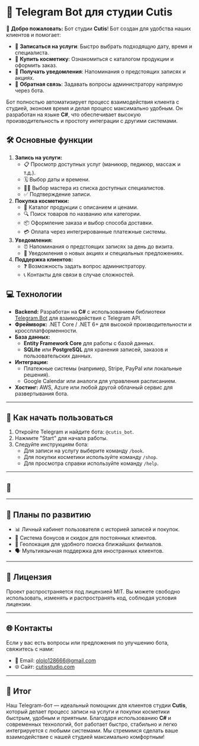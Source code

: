 <h1>🤖 Telegram Bot для студии Cutis</h1>

<p>
    🌟 <strong>Добро пожаловать:</strong>  
     Бот студии <strong>Cutis</strong>! Бот создан для удобства наших клиентов и помогает:
</p>
<ul>
    <li>📅 <strong>Записаться на услуги</strong>: Быстро выбрать подходящую дату, время и специалиста.</li>
    <li>💄 <strong>Купить косметику</strong>: Ознакомиться с каталогом продукции и оформить заказ.</li>
    <li>📱 <strong>Получать уведомления</strong>: Напоминания о предстоящих записях и акциях.</li>
    <li>💬 <strong>Обратная связь</strong>: Задавать вопросы администратору напрямую через бота.</li>
</ul>
<p>
    Бот полностью автоматизирует процесс взаимодействия клиента с студией, экономя время и делая процесс максимально удобным. Он разработан на языке <strong>C#</strong>, что обеспечивает высокую производительность и простоту интеграции с другими системами.
</p>
<h2>🛠️ Основные функции</h2>
<ol>
    <li><strong>Запись на услуги:</strong>
        <ul>
            <li>📋 Просмотр доступных услуг (маникюр, педикюр, массаж и т.д.).</li>
            <li>🗓️ Выбор даты и времени.</li>
            <li>👩‍⚕️ Выбор мастера из списка доступных специалистов.</li>
            <li>✅ Подтверждение записи.</li>
        </ul>
    </li>
    <li><strong>Покупка косметики:</strong>
        <ul>
            <li>🛒 Каталог продукции с описанием и ценами.</li>
            <li>🔍 Поиск товаров по названию или категории.</li>
            <li>📦 Оформление заказа и выбор способа доставки.</li>
            <li>💳 Оплата через интегрированные платежные системы.</li>
        </ul>
    </li>
    <li><strong>Уведомления:</strong>
        <ul>
            <li>⏰ Напоминания о предстоящих записях за день до визита.</li>
            <li>🎉 Уведомления о новых акциях и специальных предложениях.</li>
        </ul>
    </li>
    <li><strong>Поддержка клиентов:</strong>
        <ul>
            <li>❓ Возможность задать вопрос администратору.</li>
            <li>📞 Контакты для связи в случае сложностей.</li>
        </ul>
    </li>
</ol>

<h2>💻 Технологии</h2>
<ul>
    <li><strong>Backend:</strong> Разработан на <strong>C#</strong> с использованием библиотеки <a href="https://github.com/TelegramBots/Telegram.Bot" target="_blank">Telegram.Bot</a> для взаимодействия с Telegram API.</li>
    <li><strong>Фреймворк:</strong> .NET Core / .NET 6+ для высокой производительности и кроссплатформенности.</li>
    <li><strong>База данных:</strong>
        <ul>
            <li><strong>Entity Framework Core</strong> для работы с базой данных.</li>
            <li><strong>SQLite</strong> или <strong>PostgreSQL</strong> для хранения записей, заказов и пользовательских данных.</li>
        </ul>
    </li>
    <li><strong>Интеграции:</strong>
        <ul>
            <li>Платежные системы (например, Stripe, PayPal или локальные решения).</li>
            <li>Google Calendar или аналоги для управления расписанием.</li>
        </ul>
    </li>
    <li><strong>Хостинг:</strong> AWS, Azure или любой другой облачный сервис для развертывания бота.</li>
</ul>

<hr>

<h2>🚀 Как начать пользоваться</h2>
<ol>
    <li>Откройте Telegram и найдите бота: <code>@cutis_bot</code>.</li>
    <li>Нажмите "Start" для начала работы.</li>
    <li>Следуйте инструкциям бота:
        <ul>
            <li>Для записи на услугу выберите команду <code>/book</code>.</li>
            <li>Для покупки косметики используйте команду <code>/shop</code>.</li>
            <li>Для просмотра справки используйте команду <code>/help</code>.</li>
        </ul>
    </li>
</ol>

<hr>

<h2>📸 </h2>
<p></p>

<hr>

<h2>📢 Планы по развитию</h2>
<ul>
    <li>📊 Личный кабинет пользователя с историей записей и покупок.</li>
    <li>🎁 Система бонусов и скидок для постоянных клиентов.</li>
    <li>📍 Геолокация для удобного поиска ближайших филиалов.</li>
    <li>🗣️ Мультиязычная поддержка для иностранных клиентов.</li>
</ul>

<hr>

<h2>📜 Лицензия</h2>
<p>Проект распространяется под лицензией MIT. Вы можете свободно использовать, изменять и распространять код, соблюдая условия лицензии.</p>

<hr>

<h2>🌐 Контакты</h2>
<p>Если у вас есть вопросы или предложения по улучшению бота, свяжитесь с нами:</p>
<ul>
    <li>📧 Email: <a href="mailto:ololo128666@gmail.com">ololo128666@gmail.com</a></li>
    <li>🌐 Сайт: <a href="@molodoi_ya" target="_blank">cutisstudio.com</a></li>
</ul>

<hr>

<h2>🎯 Итог</h2>
<p>
    Наш Telegram-бот — идеальный помощник для клиентов студии <strong>Cutis</strong>, который делает процесс записи на услуги и покупки косметики быстрым, удобным и приятным. Благодаря использованию <strong>C#</strong> и современных технологий, бот работает быстро, стабильно и легко интегрируется с любыми системами. Мы стремимся сделать ваше взаимодействие с нашей студией максимально комфортным!
</p>
